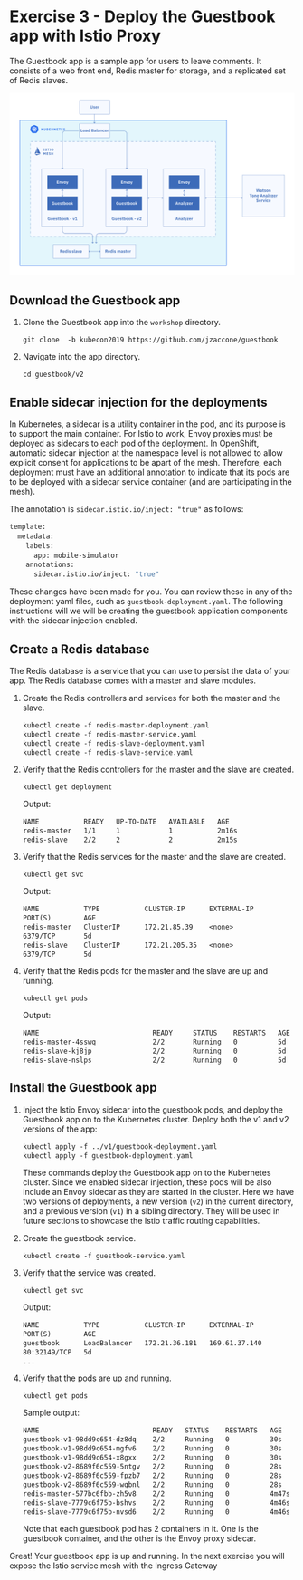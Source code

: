 # Exercise 3 - Deploy the Guestbook app with Istio Proxy

The Guestbook app is a sample app for users to leave comments. It consists of a web front end, Redis master for storage, and a replicated set of Redis slaves.

![Guestbook applicaiton topology](../README_images/istio1.jpg)

## Download the Guestbook app

1. Clone the Guestbook app into the `workshop` directory.

    ```shell
    git clone  -b kubecon2019 https://github.com/jzaccone/guestbook
    ```

1. Navigate into the app directory.

    ```shell
    cd guestbook/v2
    ```

## Enable sidecar injection for the deployments

In Kubernetes, a sidecar is a utility container in the pod, and its purpose is to support the main container. For Istio to work, Envoy proxies must be deployed as sidecars to each pod of the deployment. In OpenShift, automatic sidecar injection at the namespace level is not allowed to allow explicit consent for applications to be apart of the mesh. Therefore, each deployment must have an additional annotation to indicate that its pods are to be deployed with a sidecar service container (and are participating in the mesh). 

The annotation is `sidecar.istio.io/inject: "true"` as follows:

```sh
template:
  metadata:
    labels:
      app: mobile-simulator
    annotations:
      sidecar.istio.io/inject: "true"
```

These changes have been made for you. You can review these in any of the deployment yaml files, such as `guestbook-deployment.yaml`. The following instructions will we will be creating the guestbook application components with the sidecar injection enabled. 

## Create a Redis database

The Redis database is a service that you can use to persist the data of your app. The Redis database comes with a master and slave modules.

1. Create the Redis controllers and services for both the master and the slave.

    ``` shell
    kubectl create -f redis-master-deployment.yaml
    kubectl create -f redis-master-service.yaml
    kubectl create -f redis-slave-deployment.yaml
    kubectl create -f redis-slave-service.yaml
    ```

1. Verify that the Redis controllers for the master and the slave are created.

    ```shell
    kubectl get deployment
    ```

    Output:

    ```shell
    NAME           READY   UP-TO-DATE   AVAILABLE   AGE
    redis-master   1/1     1            1           2m16s
    redis-slave    2/2     2            2           2m15s
    ```

1. Verify that the Redis services for the master and the slave are created.

    ```shell
    kubectl get svc
    ```

    Output:

    ```shell
    NAME           TYPE           CLUSTER-IP      EXTERNAL-IP     PORT(S)        AGE
    redis-master   ClusterIP      172.21.85.39    <none>          6379/TCP       5d
    redis-slave    ClusterIP      172.21.205.35   <none>          6379/TCP       5d
    ```

1. Verify that the Redis pods for the master and the slave are up and running.

    ```shell
    kubectl get pods
    ```

    Output:

    ```shell
    NAME                            READY     STATUS    RESTARTS   AGE
    redis-master-4sswq              2/2       Running   0          5d
    redis-slave-kj8jp               2/2       Running   0          5d
    redis-slave-nslps               2/2       Running   0          5d
    ```

## Install the Guestbook app

1. Inject the Istio Envoy sidecar into the guestbook pods, and deploy the Guestbook app on to the Kubernetes cluster. Deploy both the v1 and v2 versions of the app:

    ```shell
    kubectl apply -f ../v1/guestbook-deployment.yaml
    kubectl apply -f guestbook-deployment.yaml
    ```

    These commands deploy the Guestbook app on to the Kubernetes cluster. Since we enabled sidecar injection, these pods will be also include an Envoy sidecar as they are started in the cluster. Here we have two versions of deployments, a new version (`v2`) in the current directory, and a previous version (`v1`) in a sibling directory. They will be used in future sections to showcase the Istio traffic routing capabilities.

1. Create the guestbook service.

    ```shell
    kubectl create -f guestbook-service.yaml
    ```

1. Verify that the service was created.

    ```shell
    kubectl get svc
    ```

    Output:

    ```shell
    NAME           TYPE           CLUSTER-IP      EXTERNAL-IP     PORT(S)        AGE
    guestbook      LoadBalancer   172.21.36.181   169.61.37.140   80:32149/TCP   5d
    ...
    ```

1. Verify that the pods are up and running.

    ```shell
    kubectl get pods
    ```

    Sample output:

    ```shell
    NAME                            READY   STATUS    RESTARTS   AGE
    guestbook-v1-98dd9c654-dz8dq    2/2     Running   0          30s
    guestbook-v1-98dd9c654-mgfv6    2/2     Running   0          30s
    guestbook-v1-98dd9c654-x8gxx    2/2     Running   0          30s
    guestbook-v2-8689f6c559-5ntgv   2/2     Running   0          28s
    guestbook-v2-8689f6c559-fpzb7   2/2     Running   0          28s
    guestbook-v2-8689f6c559-wqbnl   2/2     Running   0          28s
    redis-master-577bc6fbb-zh5v8    2/2     Running   0          4m47s
    redis-slave-7779c6f75b-bshvs    2/2     Running   0          4m46s
    redis-slave-7779c6f75b-nvsd6    2/2     Running   0          4m46s
    ```

    Note that each guestbook pod has 2 containers in it. One is the guestbook container, and the other is the Envoy proxy sidecar.

Great! Your guestbook app is up and running. In the next exercise you will expose the Istio service mesh with the Ingress Gateway
